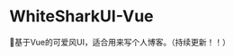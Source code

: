 # WhiteSharkUI-Vue
🦈基于Vue的可爱风UI，适合用来写个人博客。（持续更新！！）

[demo]:https://htpaun.github.io/WhiteSharkUI-Vue/

